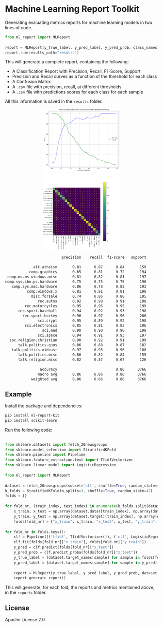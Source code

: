 # Machine Learning Report Toolkit

Generating evaluating metrics reports for machine learning models in two lines of code.

```python
from ml_report import MLReport

report = MLReport(y_true_label, y_pred_label, y_pred_prob, class_names)
report.run(results_path="results")
```

This will generate a complete report, containing the following:

- A Classification Report with Precision, Recall, F1-Score, Support
- Precision and Recall curves as a function of the threshold for each class
- A Confusion Matrix
- A `.csv` file with precision, recall, at different thresholds
- A `.csv` file with predictions scores for each class for each sample

All this information is saved in the `results` folder.

<p align="center">
  <img src="precision_recall_threshold.png" alt="Precision x Recall vs Threshold" style="width: 50%; height: 50%"/>
  <br>
  <img src="confusion_matrix.png" alt="Confusion Matrix" style="width: 50%; height: 50%"/>

```
                          precision    recall  f1-score   support

             alt.atheism       0.81      0.87      0.84       159
           comp.graphics       0.65      0.81      0.72       194
 comp.os.ms-windows.misc       0.81      0.82      0.81       197
comp.sys.ibm.pc.hardware       0.75      0.75      0.75       196
   comp.sys.mac.hardware       0.86      0.78      0.82       193
          comp.windows.x       0.81      0.81      0.81       198
            misc.forsale       0.74      0.86      0.80       195
               rec.autos       0.92      0.90      0.91       198
         rec.motorcycles       0.95      0.96      0.95       199
      rec.sport.baseball       0.94      0.92      0.93       198
        rec.sport.hockey       0.96      0.97      0.96       200
               sci.crypt       0.95      0.89      0.92       198
         sci.electronics       0.85      0.81      0.83       196
                 sci.med       0.90      0.90      0.90       198
               sci.space       0.94      0.91      0.93       197
  soc.religion.christian       0.90      0.92      0.91       199
      talk.politics.guns       0.86      0.88      0.87       182
   talk.politics.mideast       0.97      0.95      0.96       188
      talk.politics.misc       0.86      0.82      0.84       155
      talk.religion.misc       0.82      0.57      0.67       126

                accuracy                           0.86      3766
               macro avg       0.86      0.86      0.86      3766
            weighted avg       0.86      0.86      0.86      3766
```
</p>

## Example

Install the package and dependencies:

```bash
pip install ml-report-kit
pip install scikit-learn
```

Run the following code:

```python
    
from sklearn.datasets import fetch_20newsgroups
from sklearn.model_selection import StratifiedKFold
from sklearn.pipeline import Pipeline
from sklearn.feature_extraction.text import TfidfVectorizer
from sklearn.linear_model import LogisticRegression

from ml_report import MLReport

dataset = fetch_20newsgroups(subset='all', shuffle=True, random_state=42)
k_folds = StratifiedKFold(n_splits=3, shuffle=True, random_state=42)
folds = {}

for fold_nr, (train_index, test_index) in enumerate(k_folds.split(dataset.data, dataset.target)):
    x_train, x_test = np.array(dataset.data)[train_index], np.array(dataset.data)[test_index]
    y_train, y_test = np.array(dataset.target)[train_index], np.array(dataset.target)[test_index]
    folds[fold_nr] = {"x_train": x_train, "x_test": x_test, "y_train": y_train, "y_test": y_test}

for fold_nr in folds.keys():
    clf = Pipeline([('tfidf', TfidfVectorizer()), ('clf', LogisticRegression(class_weight='balanced'))])
    clf.fit(folds[fold_nr]["x_train"], folds[fold_nr]["y_train"])
    y_pred = clf.predict(folds[fold_nr]["x_test"])
    y_pred_prob = clf.predict_proba(folds[fold_nr]["x_test"])
    y_true_label = [dataset.target_names[sample] for sample in folds[fold_nr]["y_test"]]
    y_pred_label = [dataset.target_names[sample] for sample in y_pred]
    
    report = MLReport(y_true_label, y_pred_label, y_pred_prob, dataset.target_names)
    report.generate_report()
```

This will generate, for each fold, the reports and metrics mentioned above, in the `reports` folder.

## License

Apache License 2.0
